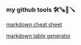 ### my github tools 🛠️🪚🔧🪛

[markdown cheat sheet](https://github.com/adam-p/markdown-here/wiki/Markdown-Cheatsheet)

[markdown table generator](https://www.tablesgenerator.com/markdown_tables)
